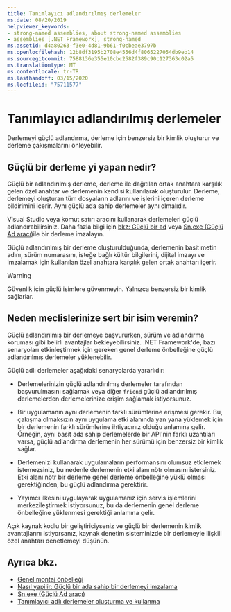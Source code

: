 ```yaml
---
title: Tanımlayıcı adlandırılmış derlemeler
ms.date: 08/20/2019
helpviewer_keywords:
- strong-named assemblies, about strong-named assemblies
- assemblies [.NET Framework], strong-named
ms.assetid: d4a80263-f3e0-4d81-9b61-f0cbeae3797b
ms.openlocfilehash: 12b8df3195b2708e4556d4f8065227054db9eb14
ms.sourcegitcommit: 7588136e355e10cbc2582f389c90c127363c02a5
ms.translationtype: MT
ms.contentlocale: tr-TR
ms.lasthandoff: 03/15/2020
ms.locfileid: "75711577"
---
```

# <a name="strong-named-assemblies"></a>Tanımlayıcı adlandırılmış derlemeler

Derlemeyi güçlü adlandırma, derleme için benzersiz bir kimlik oluşturur ve derleme çakışmalarını önleyebilir.

## <a name="what-makes-a-strong-named-assembly"></a>Güçlü bir derleme yi yapan nedir?

Güçlü bir adlandırılmış derleme, derleme ile dağıtılan ortak anahtara karşılık gelen özel anahtar ve derlemenin kendisi kullanılarak oluşturulur. Derleme, derlemeyi oluşturan tüm dosyaların adlarını ve işlerini içeren derleme bildirimini içerir. Aynı güçlü ada sahip derlemeler aynı olmalıdır.

Visual Studio veya komut satırı aracını kullanarak derlemeleri güçlü adlandırabilirsiniz. Daha fazla bilgi için [bkz: Güçlü bir ad](sign-strong-name.md) veya [Sn.exe (Güçlü Ad aracı)](../../framework/tools/sn-exe-strong-name-tool.md)ile bir derleme imzalayın.

Güçlü adlandırılmış bir derleme oluşturulduğunda, derlemenin basit metin adını, sürüm numarasını, isteğe bağlı kültür bilgilerini, dijital imzayı ve imzalamak için kullanılan özel anahtara karşılık gelen ortak anahtarı içerir.

> [!WARNING]
> Güvenlik için güçlü isimlere güvenmeyin. Yalnızca benzersiz bir kimlik sağlarlar.

## <a name="why-strong-name-your-assemblies"></a>Neden meclislerinize sert bir isim veremin?

Güçlü adlandırılmış bir derlemeye başvururken, sürüm ve adlandırma koruması gibi belirli avantajlar bekleyebilirsiniz. .NET Framework'de, bazı senaryoları etkinleştirmek için gereken genel derleme önbelleğine güçlü adlandırılmış derlemeler yüklenebilir.

Güçlü adlı derlemeler aşağıdaki senaryolarda yararlıdır:

- Derlemelerinizin güçlü adlandırılmış derlemeler tarafından başvurulmasını sağlamak veya diğer `friend` güçlü adlandırılmış derlemelerden derlemelerinize erişim sağlamak istiyorsunuz.

- Bir uygulamanın aynı derlemenin farklı sürümlerine erişmesi gerekir. Bu, çakışma olmaksızın aynı uygulama etki alanında yan yana yüklemek için bir derlemenin farklı sürümlerine ihtiyacınız olduğu anlamına gelir. Örneğin, aynı basit ada sahip derlemelerde bir API'nin farklı uzantıları varsa, güçlü adlandırma derlemenin her sürümü için benzersiz bir kimlik sağlar.

- Derlemenizi kullanarak uygulamaların performansını olumsuz etkilemek istemezsiniz, bu nedenle derlemenin etki alanı nötr olmasını istersiniz. Etki alanı nötr bir derleme genel derleme önbelleğine yüklü olması gerektiğinden, bu güçlü adlandırma gerektirir.

- Yayımcı ilkesini uygulayarak uygulamanız için servis işlemlerini merkezileştirmek istiyorsunuz, bu da derlemenin genel derleme önbelleğine yüklenmesi gerektiği anlamına gelir.

Açık kaynak kodlu bir geliştiriciyseniz ve güçlü bir derlemenin kimlik avantajlarını istiyorsanız, kaynak denetim sisteminizde bir derlemeyle ilişkili özel anahtarı denetlemeyi düşünün.

## <a name="see-also"></a>Ayrıca bkz.

- [Genel montaj önbelleği](../../framework/app-domains/gac.md)
- [Nasıl yapilir: Güçlü bir ada sahip bir derlemeyi imzalama](sign-strong-name.md)
- [Sn.exe (Güçlü Ad aracı)](../../framework/tools/sn-exe-strong-name-tool.md)
- [Tanımlayıcı adlı derlemeler oluşturma ve kullanma](create-use-strong-named.md)
